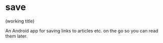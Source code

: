 # save
(working title)

An Android app for saving links to articles etc. on the go
so you can read them later.

